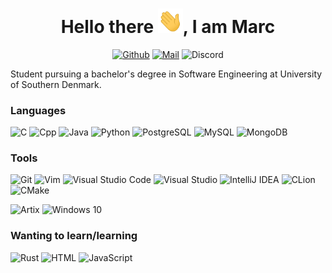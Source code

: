 <div align="center">

# Hello there <img src="https://raw.githubusercontent.com/ABSphreak/ABSphreak/master/gifs/Hi.gif" width="40px"/>, I am Marc

[![Github](https://img.shields.io/badge/-VerySalted-0e0e0e?style=flat-square&logo=GitHub&logoColor=white&link=github.com/VerySalted)](https://github.com/VerySalted)
[![Mail](https://img.shields.io/badge/-salted@saltedcorp.com-840010?style=flat-square&logo=Gmail&logoColor=white&link=mailto:salted@saltedcorp.com)](mailto:salted@saltedcorp.com)
![Discord](https://img.shields.io/badge/-Salted%231337-7289da?style=flat-square&logo=Discord&logoColor=white)

</div>

Student pursuing a bachelor's degree in Software Engineering at University of Southern Denmark.

### Languages

![C](https://img.shields.io/badge/C-a9b9cb?style=flat-square&logo=C&logoColor=white)
![Cpp](https://img.shields.io/badge/C++-649ad2?style=flat-square&logo=C%2b%2b&logoColor=white) 
![Java](https://img.shields.io/badge/Java-f89917?style=flat-square&logo=Java&logoColor=white) 
![Python](https://img.shields.io/badge/Python-3474a5?style=flat-square&logo=Python&logoColor=white) 
![PostgreSQL](https://img.shields.io/badge/PostgreSQL-326690?style=flat-square&logo=postgresql&logoColor=white)
![MySQL](https://img.shields.io/badge/MySQL-00618a?style=flat-square&logo=mysql&logoColor=white)
![MongoDB](https://img.shields.io/badge/MongoDB-4bae3d?style=flat-square&logo=mongodb&logoColor=white)  

### Tools

![Git](https://img.shields.io/badge/Git-f05030?style=flat-square&logo=git&logoColor=white) 
![Vim](https://img.shields.io/badge/Vim-00758f?style=flat-square&logo=vim&logoColor=white) 
![Visual Studio Code](https://img.shields.io/badge/Visual_Studio_Code-0179cb?style=flat-square&logo=Visual-Studio-Code&logoColor=white) 
![Visual Studio](https://img.shields.io/badge/Visual_Studio-875fc6?style=flat-square&logo=Visual-Studio&logoColor=white) 
![IntelliJ IDEA](https://img.shields.io/badge/IntelliJ%20IDEA-000000?style=flat-square&logo=intellij-idea&logoColor=white) 
![CLion](https://img.shields.io/badge/CLion-22d88f?style=flat-square&logo=jetbrains&logoColor=white)
![CMake](https://img.shields.io/badge/CMake-3465a7?style=flat-square&logo=cmake&logoColor=white)

![Artix](http://img.shields.io/badge/-Artix_Linux-1793d1?style=flat-square&logo=linux&logoColor=white)
![Windows 10](http://img.shields.io/badge/-Windows_10-0077db?style=flat-square&logo=windows&logoColor=white)

### Wanting to learn/learning

![Rust](https://img.shields.io/badge/Rust-f74c00?style=flat-square&logo=Rust&logoColor=white) 
![HTML](https://img.shields.io/badge/HTML-f16524?style=flat-square&logo=HTML5&logoColor=white) 
![JavaScript](https://img.shields.io/badge/JavaScript-f7e018?style=flat-square&logo=JavaScript&logoColor=white) 
